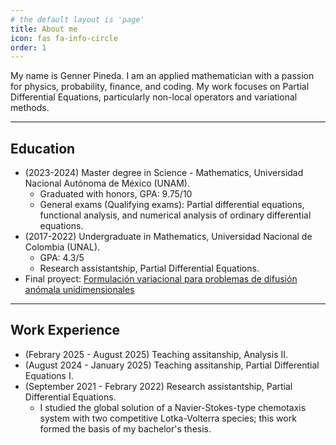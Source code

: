 ```yaml
---
# the default layout is 'page'
title: About me
icon: fas fa-info-circle
order: 1
---
```

My name is Genner Pineda. I am an applied mathematician with a passion for physics, probability, finance, and coding.
My work focuses on Partial Differential Equations, particularly non-local operators and variational methods.

***

## Education
- (2023-2024) Master degree in Science - Mathematics, Universidad Nacional Autónoma de México (UNAM).  
  - Graduated with honors, GPA: 9.75/10
  - General exams (Qualifying exams): Partial differential equations, functional analysis, and numerical analysis of ordinary differential equations.
- (2017-2022) Undergraduate in Mathematics, Universidad Nacional de Colombia (UNAL).
  - GPA: 4.3/5
  - Research assistantship, Partial Differential Equations.
- Final proyect: [Formulación variacional para problemas de difusión anómala unidimensionales](/assets/documents/tesina.pdf)

***

## Work Experience
- (Febrary 2025 - August 2025) Teaching assitanship, Analysis II.
- (August 2024 - January 2025) Teaching assitanship, Partial Differential Equations I.
- (September 2021 - Febrary 2022) Research assistantship, Partial Differential Equations.
  - I studied the global solution of a Navier-Stokes-type chemotaxis system with two competitive Lotka-Volterra species; this work formed the basis of my bachelor's thesis.
